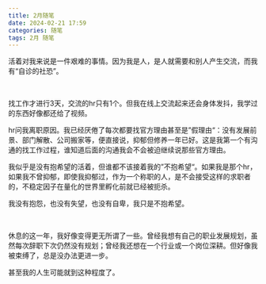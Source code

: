```yaml
---
title: 2月随笔
date: 2024-02-21 17:59
categories: 随笔
tags: 2月 随笔
---
```


活着对我来说是一件艰难的事情。因为我是人，是人就需要和别人产生交流，而我有“自诊的社恐”。

<br/>

找工作才进行3天，交流的hr只有1个。但我在线上交流起来还会身体发抖，我学过的东西好像都还给了视频。

hr问我离职原因。我已经厌倦了每次都要找官方理由甚至是”假理由“：没有发展前景、部门解散、公司搬家等，便直接说，抑郁但修养一年已好。这是我第一个有沟通的找工作过程，谁知道后面的沟通我会不会被迫继续说那些官方理由。

我似乎是没有抱希望的活着，但谁都不该接着我的”不抱希望“。如果我是那个hr，如果我不曾抑郁，即使我抑郁过，作为一个称职的人，是不会接受这样的求职者的，不稳定因子在量化的世界里孵化前就已经被扼杀。

我没有抱怨，也没有失望，也没有自卑，我只是不抱希望。

<br/>

休息的这一年，我好像变得更无所谓了一些。曾经我想有自己的职业发展规划，虽然每次辞职下次仍然没有规划；曾经我还想在一个行业或一个岗位深耕。但好像我被束缚了，总是没办法更进一步。

甚至我的人生可能就到这种程度了。